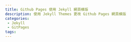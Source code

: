 ```yaml
---
title: Github Pages 使用 Jekyll 網頁模版
description: 使用 Jekyll Themes 更改 Github Pages 網頁模版
categories:
 - Jekyll
 - GitPages
tags:
---
```

